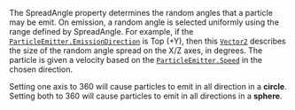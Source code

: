 The SpreadAngle property determines the random angles that a particle may
be emit. On emission, a random angle is selected uniformly using the range
defined by SpreadAngle. For example, if the
[`ParticleEmitter.EmissionDirection`](https://create.roblox.com/docs/reference/engine/classes/ParticleEmitter#EmissionDirection) is Top (+Y), then this
[`Vector2`](https://create.roblox.com/docs/reference/engine/datatypes/Vector2) describes the size of the random angle spread on the
X/Z axes, in degrees. The particle is given a velocity based on the
[`ParticleEmitter.Speed`](https://create.roblox.com/docs/reference/engine/classes/ParticleEmitter#Speed) in the chosen direction.

Setting one axis to 360 will cause particles to emit in all direction in a
**circle**. Setting both to 360 will cause particles to emit in all
directions in a **sphere**.